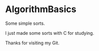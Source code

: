 # AlgorithmBasics
Some simple sorts.


I just made some sorts with C for studying.

Thanks for visiting my Git.
